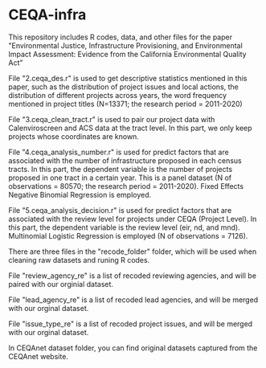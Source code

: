 # CEQA-infra

This repository includes R codes, data, and other files for the paper "Environmental Justice, Infrastructure Provisioning, and Environmental Impact Assessment: Evidence from the California Environmental Quality Act”

  File "2.ceqa_des.r" is used to get descriptive statistics mentioned in this paper, such as the distribution of project issues and local actions, the distribution of different projects across years, the word frequency mentioned in project titles (N=13371; the research period = 2011-2020)

  File "3.ceqa_clean_tract.r" is used to pair our project data with Calenviroscreen and ACS data at the tract level. In this part, we only keep projects whose coordinates are known. 

  File "4.ceqa_analysis_number.r" is used for predict factors that are associated with the number of infrastructure proposed in each census tracts. In this part, the dependent variable is the number of projects proposed in one tract in a certain year. This is a panel dataset (N of observations = 80570; the research period = 2011-2020). Fixed Effects Negative Binomial Regression is employed.

  File "5.ceqa_analysis_decision.r" is used for predict factors that are associated with the review level for projects under CEQA (Project Level). In this part, the dependent variable is the review level (eir, nd, and mnd). Multinomial Logistic Regression is employed (N of observations = 7126).





There are three files in the "recode_folder" folder, which will be used when cleaning raw datasets and runing R codes.

  File "review_agency_re" is a list of recoded reviewing agencies, and will be paired with our orginial dataset.
  
  File "lead_agency_re" is a list of recoded lead agencies, and will be merged with our orginal dataset.
  
  File "issue_type_re" is a list of recoded project issues, and will be merged with our orginal dataset.
  
  
  
In CEQAnet dataset folder, you can find original datasets captured from the CEQAnet website.  
